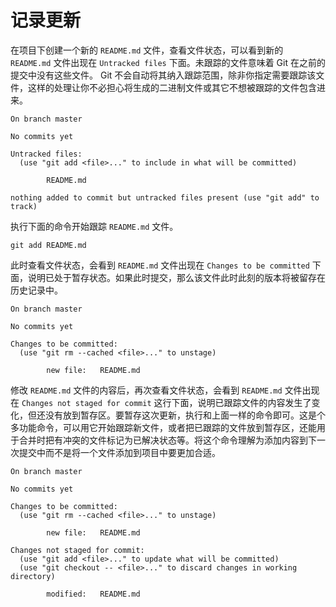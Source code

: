 # 记录更新

在项目下创建一个新的 `README.md` 文件，查看文件状态，可以看到新的 `README.md` 文件出现在 `Untracked files` 下面。未跟踪的文件意味着 Git 在之前的提交中没有这些文件。 Git 不会自动将其纳入跟踪范围，除非你指定需要跟踪该文件，这样的处理让你不必担心将生成的二进制文件或其它不想被跟踪的文件包含进来。

```
On branch master

No commits yet

Untracked files:
  (use "git add <file>..." to include in what will be committed)

        README.md

nothing added to commit but untracked files present (use "git add" to track)
```

执行下面的命令开始跟踪 `README.md` 文件。

```shell
git add README.md
```

此时查看文件状态，会看到 `README.md` 文件出现在 `Changes to be committed` 下面，说明已处于暂存状态。如果此时提交，那么该文件此时此刻的版本将被留存在历史记录中。

```
On branch master

No commits yet

Changes to be committed:
  (use "git rm --cached <file>..." to unstage)

        new file:   README.md
```

修改 `README.md` 文件的内容后，再次查看文件状态，会看到 `README.md`  文件出现在 `Changes not staged for commit` 这行下面，说明已跟踪文件的内容发生了变化，但还没有放到暂存区。要暂存这次更新，执行和上面一样的命令即可。这是个多功能命令，可以用它开始跟踪新文件，或者把已跟踪的文件放到暂存区，还能用于合并时把有冲突的文件标记为已解决状态等。将这个命令理解为添加内容到下一次提交中而不是将一个文件添加到项目中要更加合适。

```
On branch master

No commits yet

Changes to be committed:
  (use "git rm --cached <file>..." to unstage)

        new file:   README.md

Changes not staged for commit:
  (use "git add <file>..." to update what will be committed)
  (use "git checkout -- <file>..." to discard changes in working directory)

        modified:   README.md
```

